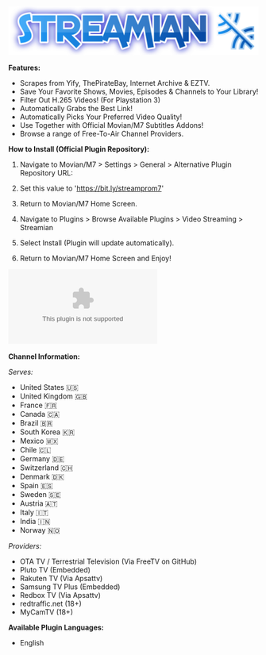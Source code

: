 ![Logo](/images/logo.png)


**Features:**

* Scrapes from Yify, ThePirateBay, Internet Archive & EZTV.
* Save Your Favorite Shows, Movies, Episodes & Channels to Your Library!
* Filter Out H.265 Videos! (For Playstation 3)
* Automatically Grabs the Best Link!
* Automatically Picks Your Preferred Video Quality!
* Use Together with Official Movian/M7 Subtitles Addons!
* Browse a range of Free-To-Air Channel Providers.


**How to Install (Official Plugin Repository):**

1) Navigate to Movian/M7 > Settings > General > Alternative Plugin Repository URL:

2) Set this value to 'https://bit.ly/streamprom7'

3) Return to Movian/M7 Home Screen.

4) Navigate to Plugins > Browse Available Plugins > Video Streaming > Streamian

5) Select Install (Plugin will update automatically).

6) Return to Movian/M7 Home Screen and Enjoy!


![Stable-Release plugin.zip Download (Latest Version)](/streamian_stable.zip?raw=true)


**Channel Information:**

*Serves:*

* United States 🇺🇸
* United Kingdom 🇬🇧
* France 🇫🇷
* Canada 🇨🇦
* Brazil 🇧🇷
* South Korea 🇰🇷
* Mexico 🇲🇽
* Chile 🇨🇱
* Germany 🇩🇪
* Switzerland 🇨🇭
* Denmark 🇩🇰
* Spain 🇪🇸
* Sweden 🇸🇪
* Austria 🇦🇹
* Italy 🇮🇹
* India 🇮🇳
* Norway 🇳🇴


*Providers:* 

* OTA TV / Terrestrial Television (Via FreeTV on GitHub)
* Pluto TV (Embedded)
* Rakuten TV (Via Apsattv)
* Samsung TV Plus (Embedded)
* Redbox TV (Via Apsattv)
* redtraffic.net (18+)
* MyCamTV (18+)


**Available Plugin Languages:**

* English


